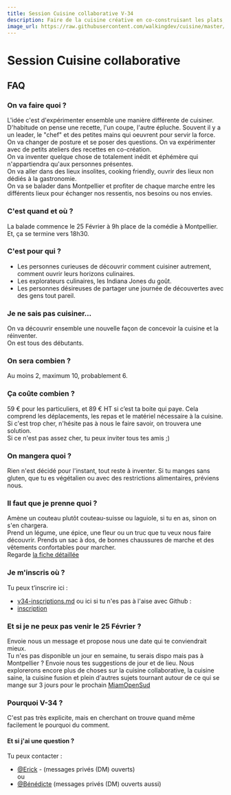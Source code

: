```yaml
---
title: Session Cuisine collaborative V-34
description: Faire de la cuisine créative en co-construisant les plats, en expérimentant, en explorant des techniques, ingrédients et lieux insolites.
image_url: https://raw.githubusercontent.com/walkingdev/cuisine/master/media/together-we-create.jpg
---
```


# Session Cuisine collaborative

## FAQ

### On va faire quoi ?

L'idée c'est d'expérimenter ensemble une manière différente de cuisiner.  
D'habitude on pense une recette, l'un coupe, l'autre épluche. Souvent il y a un leader, le "chef" et des petites mains qui oeuvrent pour servir la force. 
On va changer de posture et se poser des questions. On va expérimenter avec de petits ateliers des recettes en co-création.    
On va inventer quelque chose de totalement inédit et éphémère qui n'appartiendra qu'aux personnes présentes.   
On va aller dans des lieux insolites, cooking friendly, ouvrir des lieux non dédiés à la gastronomie.  
On va se balader dans Montpellier et profiter de chaque marche entre les différents lieux pour échanger nos ressentis, nos besoins ou nos envies.  

### C'est quand et où ?

La balade commence le 25 Février à 9h place de la comédie à Montpellier.  
Et, ça se termine vers 18h30.

### C'est pour qui ?

- Les personnes curieuses de découvrir comment cuisiner autrement, comment ouvrir leurs horizons culinaires.
- Les explorateurs culinaires, les Indiana Jones du goût.
- Les personnes désireuses de partager une journée de découvertes avec des gens tout pareil.

### Je ne sais pas cuisiner...

On va découvrir ensemble une nouvelle façon de concevoir la cuisine et la réinventer.  
On est tous des débutants.

### On sera combien ?

Au moins 2, maximum 10, probablement 6.

### Ça coûte combien ?

59 € pour les particuliers, et 89 € HT si c’est ta boite qui paye.
Cela comprend les déplacements, les repas et le matériel nécessaire à la cuisine.  
Si c'est trop cher, n'hésite pas à nous le faire savoir, on trouvera une solution.  
Si ce n'est pas assez cher, tu peux inviter tous tes amis ;)

### On mangera quoi ?

Rien n'est décidé pour l'instant, tout reste à inventer. Si tu manges sans gluten, que tu es végétalien ou avec des restrictions alimentaires, préviens nous.

### Il faut que je prenne quoi ?

Amène un couteau plutôt couteau-suisse ou laguiole, si tu en as, sinon on s'en chargera.  
Prend un légume, une épice, une fleur ou un truc que tu veux nous faire découvrir.
Prends un sac à dos, de bonnes chaussures de marche et des vêtements confortables pour marcher.  
Regarde [la fiche détaillée](https://github.com/walkingdev/cuisine/edit/master/v34-prepare-ta-session.md) 

### Je m'inscris où ?

Tu peux t’inscrire ici :
* [v34-inscriptions.md](https://github.com/walkingdev/cuisine/edit/master/v34-inscriptions.md)
ou ici si tu n'es pas à l'aise avec Github :
* [inscription](https://www.eventbrite.fr/e/billets-walking-dev-cuisine-29078499575)

### Et si je ne peux pas venir le 25 Février ?

Envoie nous un message et propose nous une date qui te conviendrait mieux.  
Tu n'es pas disponible un jour en semaine, tu serais dispo mais pas à Montpellier ? Envoie nous tes suggestions de jour et de lieu.
Nous explorerons encore plus de choses sur la cuisine collaborative, la cuisine saine, la cuisine fusion et plein d'autres sujets tournant autour de ce qui se mange sur 3 jours pour le prochain [MiamOpenSud]()

### Pourquoi V-34 ?

C'est pas très explicite, mais en cherchant on trouve quand même facilement le pourquoi du comment.

#### Et si j'ai une question ?

Tu peux contacter :  
- [@Erick](https://twitter.com/newick) - (messages privés (DM) ouverts)  
ou  
- [@Bénédicte](https://twitter.com/Benelambert1979) (messages privés (DM) ouverts aussi) 

